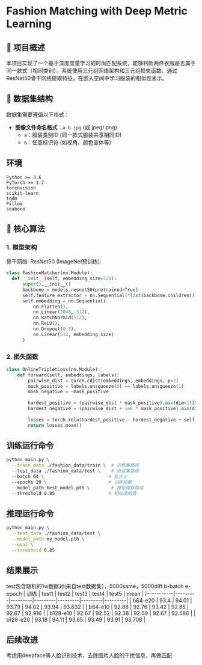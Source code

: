 # Fashion Matching with Deep Metric Learning

## 📌 项目概述
本项目实现了一个基于深度度量学习的时尚匹配系统，能够判断两件衣服是否属于同一款式（相同类别）。系统使用三元组网络架构和三元组损失函数，通过ResNet50骨干网络提取特征，在嵌入空间中学习服装的相似性表示。

## 📂 数据集结构
数据集需要遵循以下格式：
- **图像文件命名格式**：`a_b.jpg` (或.jpeg/.png)
  - `a`：服装类别ID (同一款式服装共享相同ID)
  - `b`：任意标识符 (如视角、颜色变体等)
## 环境
```text
Python >= 3.6
PyTorch >= 1.7
torchvision
scikit-learn
tqdm
Pillow
seaborn
```
## 🧠 核心算法

### 1. 模型架构
骨干网络: ResNet50 (ImageNet预训练):
```python
class FashionMatcher(nn.Module):
  def __init__(self, embedding_size=128):
      super().__init__()
      backbone = models.resnet50(pretrained=True)
      self.feature_extractor = nn.Sequential(*list(backbone.children())[:-1])
      self.embedding = nn.Sequential(
          nn.Flatten(),
          nn.Linear(2048, 512),
          nn.BatchNorm1d(512),
          nn.ReLU(),
          nn.Dropout(0.3),
          nn.Linear(512, embedding_size)
      )
```
### 2. 损失函数
```python
class OnlineTripletLoss(nn.Module):
    def forward(self, embeddings, labels):
        pairwise_dist = torch.cdist(embeddings, embeddings, p=2)
        mask_positive = labels.unsqueeze(0) == labels.unsqueeze(1)
        mask_negative = ~mask_positive
        
        hardest_positive = (pairwise_dist * mask_positive).max(dim=1)[0]
        hardest_negative = (pairwise_dist + 1e6 * mask_positive).min(dim=1)[0]
        
        losses = torch.relu(hardest_positive - hardest_negative + self.margin)
        return losses.mean()
```
## 训练运行命令
```bash
python main.py \
  --train_data ./fashion_data/train \  # 训练集路径
  --test_data ./fashion_data/test \    # 测试集路径
  --batch 64 \                        # 批大小
  --epochs 20 \                       # 训练轮数
  --model_path best_model.pth \        # 模型保存路径
  --threshold 0.85                    # 相似度阈值
```
## 推理运行命令
```bash
python main.py \
  --test_data ./fashion_data/test \
  --model_path my_model.pth \
  --eval \
  --threshold 0.85
```
## 结果展示
test包含随机的1w数据对(来自test数据集），5000same，5000diff
b-batch
e-epoch
| 训练      | test1   | test2   | test3   | test4   | test5   | mean    |
|-----------|---------|---------|---------|---------|---------|---------|
| b64-e20   |  93.4   |  94.01  |  93.79  |  94.02  |  93.94  | 93.832  |
| b64-e10   |  92.88  |  92.76  |  93.42  |  92.85  |  92.67  | 92.916  |
| b128-e10  |  92.67  |  92.52  |  92.38  |  92.69  |  92.67  | 92.586  |
| b128-e20  |  93.18  |  94.11  |  93.85  |  93.49  |  93.91  | 93.708  |
## 后续改进
考虑用deepface等人脸识别技术，去除图片人脸的干扰信息，再做匹配


